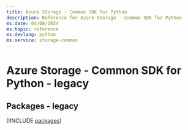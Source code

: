 ```yaml
---
title: Azure Storage - Common SDK for Python
description: Reference for Azure Storage - Common SDK for Python
ms.date: 04/08/2024
ms.topic: reference
ms.devlang: python
ms.service: storage-common
---
```

# Azure Storage - Common SDK for Python - legacy
## Packages - legacy
[!INCLUDE [packages](storage---common-index.md)]